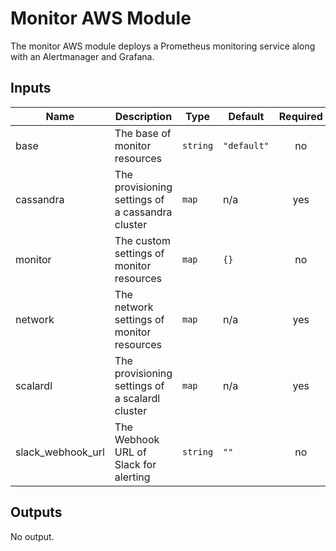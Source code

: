 # Monitor AWS Module
The monitor AWS module deploys a Prometheus monitoring service along with an Alertmanager and Grafana.

## Inputs

| Name | Description | Type | Default | Required |
|------|-------------|------|---------|:-----:|
| base | The base of monitor resources | `string` | `"default"` | no |
| cassandra | The provisioning settings of a cassandra cluster | `map` | n/a | yes |
| monitor | The custom settings of monitor resources | `map` | `{}` | no |
| network | The network settings of monitor resources | `map` | n/a | yes |
| scalardl | The provisioning settings of a scalardl cluster | `map` | n/a | yes |
| slack_webhook_url | The Webhook URL of Slack for alerting | `string` | `""` | no |

## Outputs

No output.
